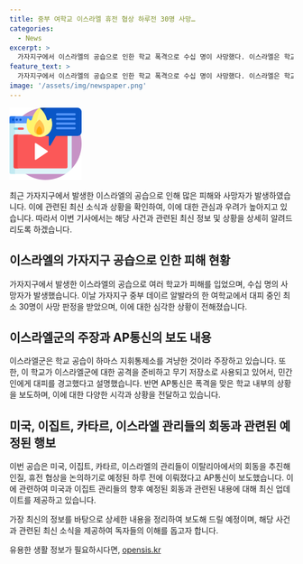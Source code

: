 ```yaml
---
title: 중부 여학교 이스라엘 휴전 협상 하루전 30명 사망…
categories:
  - News
excerpt: >
  가자지구에서 이스라엘의 공습으로 인한 학교 폭격으로 수십 명이 사망했다. 이스라엘은 학교가 하마스 지휘 통제 센터로 사용되어 군사적 대상으로 선택되었다고 밝혔으나, 민간인 대피를 경고한 것으로 전해졌다. 이번 공습은 인질, 휴전 협상을 논의하기로 예정된 하루 전에 발생했다. 미국, 이집트, 카타르, 이스라엘 관리들은 회동을 추진 중이며, 미국 중앙정보국(CIA) 국장을 포함한 고위급 회담이 예정되어 있다. (150자)
feature_text: >
  가자지구에서 이스라엘의 공습으로 인한 학교 폭격으로 수십 명이 사망했다. 이스라엘은 학교가 하마스 지휘 통제 센터로 사용되어 군사적 대상으로 선택되었다고 밝혔으나, 민간인 대피를 경고한 것으로 전해졌다. 이번 공습은 인질, 휴전 협상을 논의하기로 예정된 하루 전에 발생했다. 미국, 이집트, 카타르, 이스라엘 관리들은 회동을 추진 중이며, 미국 중앙정보국(CIA) 국장을 포함한 고위급 회담이 예정되어 있다. (150자)
image: '/assets/img/newspaper.png'
---
```


<p><img src="/assets/img/news.png" alt="rentncar 속보" /></p>

<p>최근 가자지구에서 발생한 이스라엘의 공습으로 인해 많은 피해와 사망자가 발생하였습니다. 이에 관련된 최신 소식과 상황을 확인하여, 이에 대한 관심과 우려가 높아지고 있습니다. 따라서 이번 기사에서는 해당 사건과 관련된 최신 정보 및 상황을 상세히 알려드리도록 하겠습니다.</p>

<h2 data-ke-size="size26">이스라엘의 가자지구 공습으로 인한 피해 현황</h2>

<p>가자지구에서 발생한 이스라엘의 공습으로 여러 학교가 피해를 입었으며, 수십 명의 사망자가 발생했습니다. 이날 가자지구 중부 데이르 알발라의 한 여학교에서 대피 중인 최소 30명이 사망 판정을 받았으며, 이에 대한 심각한 상황이 전해졌습니다.</p>

<h2 data-ke-size="size26">이스라엘군의 주장과 AP통신의 보도 내용</h2>

<p>이스라엘군은 학교 공습이 하마스 지휘통제소를 겨냥한 것이라 주장하고 있습니다. 또한, 이 학교가 이스라엘군에 대한 공격을 준비하고 무기 저장소로 사용되고 있어서, 민간인에게 대피를 경고했다고 설명했습니다. 반면 AP통신은 폭격을 맞은 학교 내부의 상황을 보도하며, 이에 대한 다양한 시각과 상황을 전달하고 있습니다.</p>

<h2 data-ke-size="size26">미국, 이집트, 카타르, 이스라엘 관리들의 회동과 관련된 예정된 행보</h2>

<p>이번 공습은 미국, 이집트, 카타르, 이스라엘의 관리들이 이탈리아에서의 회동을 추진해 인질, 휴전 협상을 논의하기로 예정된 하루 전에 이뤄졌다고 AP통신이 보도했습니다. 이에 관련하여 미국과 이집트 관리들의 향후 예정된 회동과 관련된 내용에 대해 최신 업데이트를 제공하고 있습니다.</p>

<p>가장 최신의 정보를 바탕으로 상세한 내용을 정리하여 보도해 드릴 예정이며, 해당 사건과 관련된 최신 소식을 제공하여 독자들의 이해를 돕고자 합니다.</p>
유용한 생활 정보가 필요하시다면, <a href="https://opensis.kr" rel="dofollow">opensis.kr</a>


